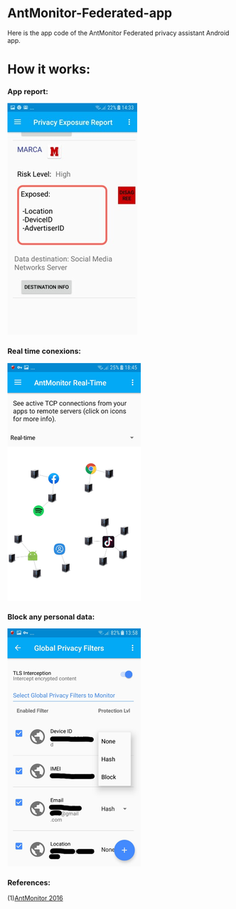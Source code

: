 # AntMonitor-Federated-app
Here is the app code of the AntMonitor Federated privacy assistant Android app.

#  How it works:

### App report:

![App image](foto_marca.jpg)

### Real time conexions:


<img src="https://github.com/alejandroaguileraalcalde-ing/AntMonitor-Federated-app/blob/main/foto2antmonitor_realtime.PNG" width="300">

### Block any personal data:

 
  <img src="https://github.com/alejandroaguileraalcalde-ing/AntMonitor-Federated-app/blob/main/foto_permitir.jpg" width="300">
  

### References: 

 (1)[AntMonitor 2016](https://athinagroup.eng.uci.edu/projects/antmonitor/)



